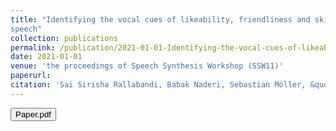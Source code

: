 ```yaml
---
title: "Identifying the vocal cues of likeability, friendliness and skilfulness in synthetic
speech"
collection: publications
permalink: /publication/2021-01-01-Identifying-the-vocal-cues-of-likeability-friendliness-and-skilfulness-in-synthetic-speech
date: 2021-01-01
venue: 'the proceedings of Speech Synthesis Workshop (SSW11)'
paperurl:
citation: 'Sai Sirisha Rallabandi, Babak Naderi, Sebastian Möller, &quot; Identifying the vocal cues of likeability friendliness and skilfulness in synthetic.&quot; In the proceedings of Speech Synthesis Workshop (SSW11), 2021.'
---
```


<button onclick="window.location.href='https://www.isca-speech.org/archive/pdfs/ssw_2021/rallabandi21_ssw.pdf';">Paper.pdf</button>

